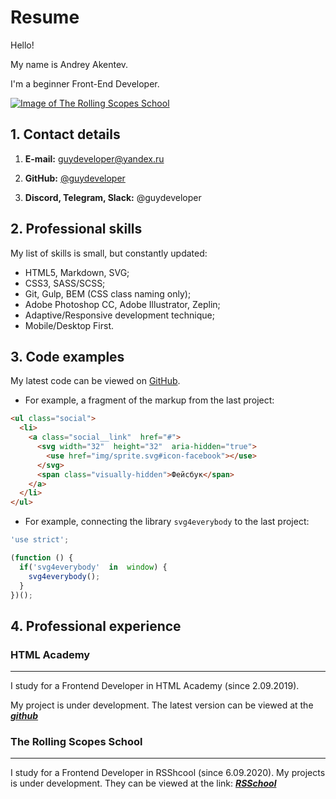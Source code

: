 # Resume

Hello!

My name is Andrey Akentev.

I'm a beginner Front-End Developer.

[![Image of The Rolling Scopes School](http://meetup.by/sites/default/files/styles/event-image/public/event-image/logo_rolling_scopes_new.jpg?itok=_mrrtpvd)](https://rs.school/)

## 1. Contact details

1. **E-mail:** <guydeveloper@yandex.ru>

2. **GitHub:**  [@guydeveloper](https://github.com/guydeveloper/)

3. **Discord, Telegram, Slack:** @guydeveloper

## 2. Professional skills

My list of skills is small, but constantly updated:

* HTML5, Markdown, SVG;
* CSS3, SASS/SCSS;
* Git, Gulp, BEM (CSS class naming only);
* Adobe Photoshop CC, Adobe Illustrator, Zeplin;
* Adaptive/Responsive development technique;
* Mobile/Desktop First.

## 3. Code examples

My latest code can be viewed on [GitHub](https://github.com/guydeveloper/).

* For example, a fragment of the markup from the last project:

```html
<ul class="social">
  <li>
    <a class="social__link"  href="#">
      <svg width="32"  height="32"  aria-hidden="true">
        <use href="img/sprite.svg#icon-facebook"></use>
      </svg>
      <span class="visually-hidden">Фейсбук</span>
    </a>
  </li>
</ul>
```

* For example, connecting the library `svg4everybody` to the last project:

```javascript
'use strict';

(function () {
  if('svg4everybody'  in  window) {
    svg4everybody();
  }
})();
```

## 4. Professional experience

### HTML Academy
---

I study for a Frontend Developer in HTML Academy (since 2.09.2019).

My project is under development. The latest version can be viewed at the _**[github](https://github.com/guydeveloper/)**_

### The Rolling Scopes School
---

I study for a Frontend Developer in RSShcool (since 6.09.2020). My projects is under development. They can be viewed at the link: _**[RSSchool](https://github.com/guydeveloper/)**_
